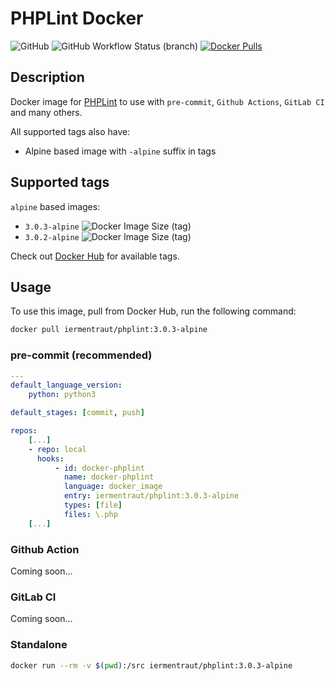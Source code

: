 # PHPLint Docker

![GitHub](https://img.shields.io/github/license/iermentraut/docker-phplint)
![GitHub Workflow Status (branch)](https://img.shields.io/github/workflow/status/iermentraut/docker-phplint/ci/master)
[![Docker Pulls](https://img.shields.io/docker/pulls/iermentraut/phplint.svg)]()

## Description

Docker image for [PHPLint](https://github.com/overtrue/phplint) to use
with `pre-commit`, `Github Actions`, `GitLab CI` and many others.

All supported tags also have:

- Alpine based image with `-alpine` suffix in tags

## Supported tags

`alpine` based images:

- `3.0.3-alpine` ![Docker Image Size (tag)](https://img.shields.io/docker/image-size/iermentraut/phplint/3.0.3-alpine?style=plastic)
- `3.0.2-alpine` ![Docker Image Size (tag)](https://img.shields.io/docker/image-size/iermentraut/phplint/3.0.2-alpine?style=plastic)

Check out [Docker Hub](https://hub.docker.com/r/iermentraut/phplint/tags)
for available tags.

## Usage

To use this image, pull from Docker Hub, run the following command:

```bash
docker pull iermentraut/phplint:3.0.3-alpine
```

### pre-commit (recommended)

```yaml
---
default_language_version:
    python: python3

default_stages: [commit, push]

repos:
    [...]
    - repo: local
      hooks:
          - id: docker-phplint
            name: docker-phplint
            language: docker_image
            entry: iermentraut/phplint:3.0.3-alpine
            types: [file]
            files: \.php
    [...]
```

### Github Action

Coming soon...

### GitLab CI

Coming soon...

### Standalone

```bash
docker run --rm -v $(pwd):/src iermentraut/phplint:3.0.3-alpine
```
